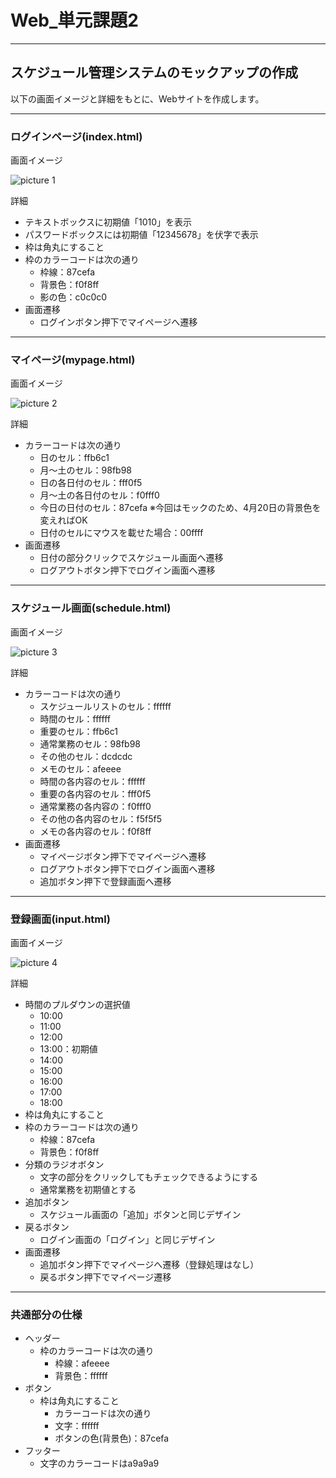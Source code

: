# Web_単元課題2

---

## スケジュール管理システムのモックアップの作成

以下の画面イメージと詳細をもとに、Webサイトを作成します。

---

### ログインページ(index.html)

画面イメージ

![picture 1](/images/067a108cfbeb7a3c74973ecb41c3c28d9bb9b063afc508d61283f301be7b0f07.png)  

詳細

* テキストボックスに初期値「1010」を表示
* パスワードボックスには初期値「12345678」を伏字で表示
* 枠は角丸にすること
* 枠のカラーコードは次の通り
  * 枠線：87cefa
  * 背景色：f0f8ff
  * 影の色：c0c0c0
* 画面遷移
  * ログインボタン押下でマイページへ遷移

---

### マイページ(mypage.html)

画面イメージ

![picture 2](/images/360b851c306603eea5dbeb34b8501378d872a05735501eeceb441b0f5947e6dc.png)  

詳細

* カラーコードは次の通り
  * 日のセル：ffb6c1
  * 月～土のセル：98fb98
  * 日の各日付のセル：fff0f5
  * 月～土の各日付のセル：f0fff0
  * 今日の日付のセル：87cefa
    ※今回はモックのため、4月20日の背景色を変えればOK
  * 日付のセルにマウスを載せた場合：00ffff
* 画面遷移
  * 日付の部分クリックでスケジュール画面へ遷移
  * ログアウトボタン押下でログイン画面へ遷移

---

### スケジュール画面(schedule.html)

画面イメージ

![picture 3](/images/e7eb08c2737497788985355bd7225b697b7035a132d113897bdb32216b2a574e.png)  

詳細

* カラーコードは次の通り
  * スケジュールリストのセル：ffffff
  * 時間のセル：ffffff
  * 重要のセル：ffb6c1
  * 通常業務のセル：98fb98
  * その他のセル：dcdcdc
  * メモのセル：afeeee
  * 時間の各内容のセル：ffffff
  * 重要の各内容のセル：fff0f5
  * 通常業務の各内容の：f0fff0
  * その他の各内容のセル：f5f5f5
  * メモの各内容のセル：f0f8ff
* 画面遷移
  * マイページボタン押下でマイページへ遷移
  * ログアウトボタン押下でログイン画面へ遷移
  * 追加ボタン押下で登録画面へ遷移

---

### 登録画面(input.html)

画面イメージ

![picture 4](/images/fb4217bf504bbbcd0fae942f8d8c49123b103444bb37eb58a7af17190dda2d74.png)  

詳細

* 時間のプルダウンの選択値
  * 10:00
  * 11:00
  * 12:00
  * 13:00：初期値
  * 14:00
  * 15:00
  * 16:00
  * 17:00
  * 18:00
* 枠は角丸にすること
* 枠のカラーコードは次の通り
  * 枠線：87cefa
  * 背景色：f0f8ff
* 分類のラジオボタン
  * 文字の部分をクリックしてもチェックできるようにする
  * 通常業務を初期値とする
* 追加ボタン
  * スケジュール画面の「追加」ボタンと同じデザイン
* 戻るボタン
  * ログイン画面の「ログイン」と同じデザイン
* 画面遷移
  * 追加ボタン押下でマイページへ遷移（登録処理はなし）
  * 戻るボタン押下でマイページ遷移

---

### 共通部分の仕様

* ヘッダー
  * 枠のカラーコードは次の通り
    * 枠線：afeeee
    * 背景色：ffffff
* ボタン
  * 枠は角丸にすること
    * カラーコードは次の通り
    * 文字：ffffff
    * ボタンの色(背景色)：87cefa
* フッター
  * 文字のカラーコードはa9a9a9
